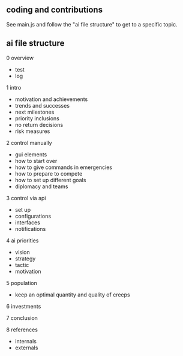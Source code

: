 coding and contributions
- 
See main.js and follow the
"ai file structure" to get
to a specific topic.

ai file structure
-
0 overview
- test
- log

1 intro
- motivation and achievements
- trends and successes
- next milestones
- priority inclusions
- no return decisions
- risk measures

2 control manually
- gui elements
- how to start over
- how to give commands in emergencies
- how to prepare to compete
- how to set up different goals
- diplomacy and teams

3 control via api
- set up
- configurations
- interfaces
- notifications

4 ai priorities
- vision
- strategy
- tactic
- motivation

5 population
- keep an optimal quantity and quality of creeps

6 investments

7 conclusion

8 references
- internals
- externals
 